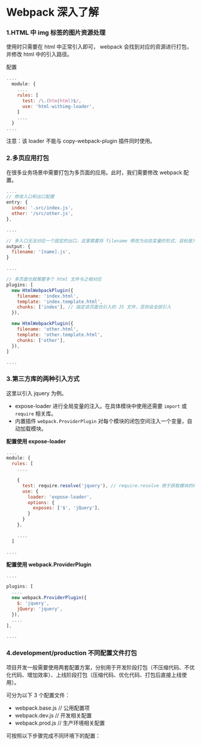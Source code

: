 # Webpack 深入了解

### 1.HTML 中 img 标签的图片资源处理
使用时只需要在 html 中正常引入即可， webpack 会找到对应的资源进行打包，并修改 html 中的引入路径。

配置
```JavaScript
....
  module: {
    ....
    rules: [
      test: /\.(htm|html)$/,
      use: 'html-withimg-loader',
    ]
    ....
  }
....
```

注意：该 loader 不能与 copy-webpack-plugin 插件同时使用。

### 2.多页应用打包
在很多业务场景中需要打包为多页面的应用。此时，我们需要修改 webpack 配置。
```JavaScript
....
// 修改入口和出口配置
entry: {
  index: '.src/index.js',
  other: '/src/other.js',
},

....

// 多入口无法对应一个固定的出口，这里需要将 filename 修改为动态变量的形式，目标是为了相应的输出各自的打包文件
output: {
  filename: '[name].js',
}

....

// 多页面也就需要多个 html 文件与之相对应
plugins: [
  new HtmlWebpackPlugin({
    filename: 'index.html',
    template: 'index.template.html',
    chunks: ['index'], // 指定该页面也引入的 JS 文件，否则会全部引入
  }),

  new HtmlWebpackPlugin({
    filename: 'other.html',
    template: 'other.template.html',
    chunks: ['other'],
  }),
]

....
```

### 3.第三方库的两种引入方式
这里以引入 jquery 为例。

- expose-loader 进行全局变量的注入。在具体模块中使用还需要 `import` 或 `require` 相关库。
- 内置插件 `webpack.ProviderPlugin` 对每个模块的闭包空间注入一个变量，自动加载模块。

**配置使用 expose-loader**
```JavaScript
....
module: {
  rules: [
    ....

    {
      test: require.resolve('jquery'), // require.resolve 用于获取模块的绝对路径
      use: {
        loader: 'expose-loader',
        options: {
          exposes: ['$', 'jQuery'],
        }
      }
    },

    ....
  ]

....
```

**配置使用 webpack.ProviderPlugin**
```JavaScript
....

plugins: [
  ....
  new webpack.ProviderPlugin({
    $: 'jquery',
    jQuery: 'jquery',
  }),
  ....
],

....
```

### 4.development/production 不同配置文件打包
项目开发一般需要使用两套配置方案，分别用于开发阶段打包（不压缩代码、不优化代码、增加效率）、上线阶段打包（压缩代码、优化代码、打包后直接上线使用）。

可分为以下 3 个配置文件：
- webpack.base.js // 公用配置项
- webpack.dev.js  // 开发相关配置
- webpack.prod.js // 生产环境相关配置

可按照以下步骤完成不同环境下的配置：

